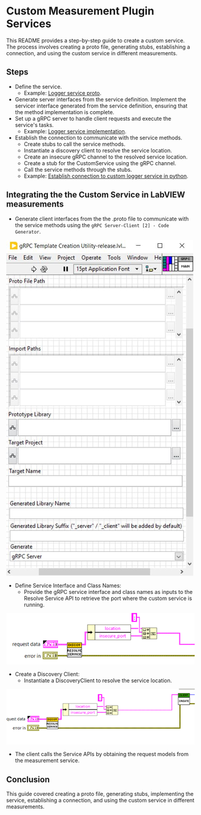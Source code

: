 # Custom Measurement Plugin Services

This README provides a step-by-step guide to create a custom service. The process involves creating
a proto file, generating stubs, establishing a connection, and using the custom service in
different measurements.

## Steps

- Define the service.
  - Example:
  [Logger service proto](../src/csv_logger/log_measurement.proto).
- Generate server interfaces from the service definition. Implement the servicer interface generated
  from the service definition, ensuring that the method implementation is complete.
- Set up a gRPC server to handle client requests and execute the service's tasks.
  - Example:
  [Logger service implementation](../src/csv_logger/logger_service.py).
- Establish the connection to communicate with the service methods.
  - Create stubs to call the service methods.
  - Instantiate a discovery client to resolve the service location.
  - Create an insecure gRPC channel to the resolved service location.
  - Create a stub for the CustomService using the gRPC channel.
  - Call the service methods through the stubs.
  - Example:
  [Establish connection to custom logger service in python](../measurements/python_measurement/measurement.py).

## Integrating the the Custom Service in LabVIEW measurements

- Generate client interfaces from the the .proto file to communicate with the service methods using
  the `gRPC Server-Client [2] - Code Generator`.

!["gRPC Server-Client [2] - Code Generator](gRPC_server_client_generator.JPG)

- Define Service Interface and Class Names:
  - Provide the gRPC service interface and class names as inputs to the Resolve Service API to
    retrieve the port where the custom service is running.

!["Get_Port"](define_service.png)

- Create a Discovery Client:
  - Instantiate a DiscoveryClient to resolve the service location.

!["Create_Client"](create_client.png)

- The client calls the Service APIs by obtaining the request models from the measurement service.

## Conclusion

This guide covered creating a proto file, generating stubs, implementing the service, establishing a
connection, and using the custom service in different measurements.

